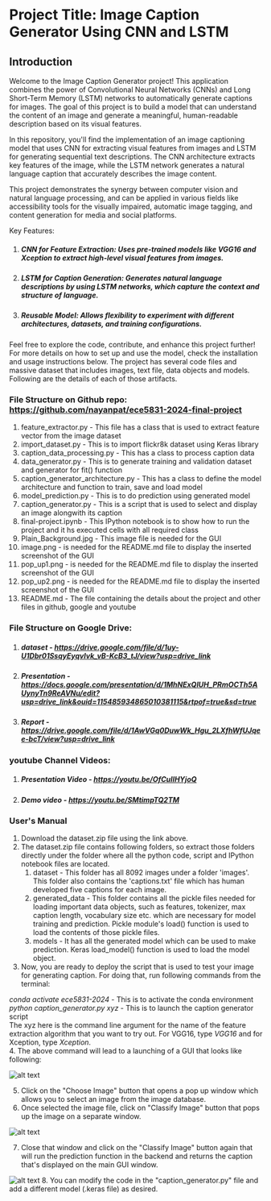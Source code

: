# Project Title: Image Caption Generator Using CNN and LSTM
## Introduction
Welcome to the Image Caption Generator project! This application combines the power of Convolutional Neural Networks (CNNs) and Long Short-Term Memory (LSTM) networks to automatically generate captions for images. The goal of this project is to build a model that can understand the content of an image and generate a meaningful, human-readable description based on its visual features.

In this repository, you'll find the implementation of an image captioning model that uses CNN for extracting visual features from images and LSTM for generating sequential text descriptions. The CNN architecture extracts key features of the image, while the LSTM network generates a natural language caption that accurately describes the image content.

This project demonstrates the synergy between computer vision and natural language processing, and can be applied in various fields like accessibility tools for the visually impaired, automatic image tagging, and content generation for media and social platforms.

Key Features:
1. ##### CNN for Feature Extraction: Uses pre-trained models like VGG16 and Xception to extract high-level visual features from images.
2. ##### LSTM for Caption Generation: Generates natural language descriptions by using LSTM networks, which capture the context and structure of language.
3. ##### Reusable Model: Allows flexibility to experiment with different architectures, datasets, and training configurations.

Feel free to explore the code, contribute, and enhance this project further! For more details on how to set up and use the model, check the installation and usage instructions below.
The project has several code files and massive dataset that includes images, text file, data objects and models.  Following are the details of each of those artifacts.

### File Structure on Github repo: https://github.com/nayanpat/ece5831-2024-final-project
1. feature_extractor.py - This file has a class that is used to extract feature vector from the image dataset
2. import_dataset.py - This is to import flickr8k dataset using Keras library 
3. caption_data_processing.py - This has a class to process caption data
4. data_generator.py - This is to generate training and validation dataset and generator for fit() function
5. caption_generator_architecture.py - This has a class to define the model architecture and function to train, save and load model
6. model_prediction.py -  This is to do prediction using generated model
7. caption_generator.py - This is a script that is used to select and display an image alongwith its caption
8. final-project.ipynb - This IPython notebook is to show how to run the project and it hs executed cells with all required class
9. Plain_Background.jpg - This image file is needed for the GUI
10. image.png - is needed for the README.md file to display the inserted screenshot of the GUI
11. pop_up1.png - is needed for the README.md file to display the inserted screenshot of the GUI
12. pop_up2.png - is needed for the README.md file to display the inserted screenshot of the GUI
13. README.md - The file containing the details about the project and other files in github, google and youtube

### File Structure on Google Drive:
1. ##### dataset - https://drive.google.com/file/d/1uy-U1Dbr01SsqyEyqvIvk_vB-KcB3_tJ/view?usp=drive_link
2. ##### Presentation - https://docs.google.com/presentation/d/1MhNExQIUH_PRmOCTh5AUynyTn9ReAVNu/edit?usp=drive_link&ouid=115485934865010381115&rtpof=true&sd=true
3. ##### Report - https://drive.google.com/file/d/1AwVGq0DuwWk_Hgu_2LXfhWfUJqee-bcT/view?usp=drive_link

### youtube Channel Videos:
1. ##### Presentation Video - https://youtu.be/OfCuIIHYjoQ
2. ##### Demo video - https://youtu.be/SMtimpTQ2TM

### User's Manual
1. Download the dataset.zip file using the link above.  
2. The dataset.zip file contains following folders, so extract those folders directly under the folder where all the python code, script and IPython notebook files are located.
    1) dataset - This folder has all 8092 images under a folder 'images'.  This folder also contains the 'captions.txt' file which has human developed five captions for each image.
    2) generated_data - This folder contains all the pickle files needed for loading important data objects, such as features, tokenizer, max caption length, vocabulary size etc. which are necessary for model training and prediction.  Pickle module's load() function is used to load the contents of those pickle files.
    3) models - It has all the generated model which can be used to make prediction.  Keras load_model() function is used to load the model object.
3. Now, you are ready to deploy the script that is used to test your image for generating caption.  For doing that, run following commands from the terminal:

*conda activate ece5831-2024* -  This is to activate the conda environment
*python caption_generator.py xyz*  -  This is to launch the caption generator script  
The xyz here is the command line argument for the name of the feature extraction algorithm that you want to try out.  For VGG16, type *VGG16* and for Xception, type *Xception*.  
4. The above command will lead to a launching of a GUI that looks like following:

![alt text](image.png)

5. Click on the "Choose Image" button that opens a pop up window which allows you to select an image from the image database.  
6.  Once selected the image file, click on "Classify Image" button that pops up the image on a separate window.  

![alt text](pop_up1.png)

7. Close that window and click on the "Classify Image" button again that will run the prediction function in the backend and returns the caption that's displayed on the main GUI window.

![alt text](pop_up2.png)
8.  You can modify the code in the "caption_generator.py" file and add a different model (.keras file) as desired.